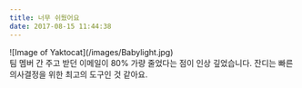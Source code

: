 ```yaml
---
title: 너무 쉬웠어요
date: 2017-08-15 11:44:38
---
```

<div class="uk-child-width-expand@s uk-text-center" uk-grid>
    <div uk-scrollspy="cls: uk-animation-slide-left; repeat: true">
		![Image of Yaktocat](/images/Babylight.jpg)
    </div>
    <div>
        <div class="uk-card uk-card-default uk-card-body" uk-scrollspy="cls: uk-animation-fade; repeat: true">
			팀 멤버 간 주고 받던 이메일이 80% 가량 줄었다는 점이 인상 깊었습니다. 잔디는 빠른 의사결정을 위한 최고의 도구인 것 같아요.
        </div>
    </div>
</div>